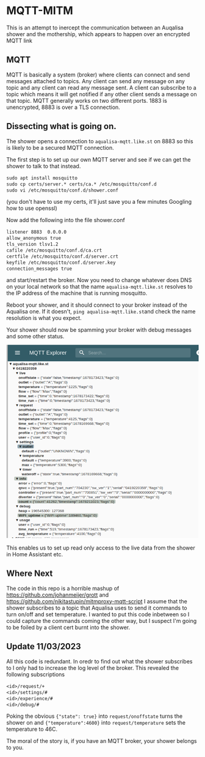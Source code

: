 # MQTT-MITM
This is an attempt to inercept the communication between an Auqalisa shower and the mothership, which appears to happen over an encrypted MQTT link

## MQTT
MQTT is basically a system (broker) where clients can connect and send messages attached to topics.  Any client can send any message on any topic and any client can read any message sent.  A client can subscribe to a topic which means it will get notified if any other client sends a message on that topic.  MQTT generally works on two different ports.  1883 is unencrypted, 8883 is over a TLS connection.

## Dissecting what is going on.
The shower opens a connection to `aqualisa-mqtt.like.st` on 8883 so this is likely to be a secured MQTT connection.

The first step is to set up our own MQTT server and see if we can get the shower to talk to that instead.

``` 
sudo apt install mosquitto 
sudo cp certs/server.* certs/ca.* /etc/mosquitto/conf.d
sudo vi /etc/mosquitto/conf.d/shower.conf
```
(you don't have to use my certs, it'll just save you a few minutes Googling how to use openssl)

Now add the following into the file shower.conf
```
listener 8883  0.0.0.0
allow_anonymous true
tls_version tlsv1.2
cafile /etc/mosquitto/conf.d/ca.crt 
certfile /etc/mosquitto/conf.d/server.crt
keyfile /etc/mosquitto/conf.d/server.key
connection_messages true
```
and start/restart the broker.  Now you need to change whatever does DNS on your local network so that the name `aqualisa-mqtt.like.st` resolves to the IP address of the machine that is running mosquitto.

Reboot your shower, and it should connect to your broker instead of the Aqualisa one.  If it doesn't, `ping aqualisa-mqtt.like.st`and check the name resolution is what you expect.

Your shower should now be spamming your broker with debug messages and some other status.

![Alt](screenshot.png)

This enables us to set up read only access to the live data from the shower in Home Assistant etc.

## Where Next
The code in this repo is a horrible mashup of https://github.com/johanmeijer/grott and https://github.com/nikitastupin/mitmproxy-mqtt-script I assume that the shower subscribes to a topic that Aqualisa uses to send it commands to turn on/off and set temperature.  I wanted to put this code inbetween so I could capture the commands coming the other way, but I suspect I'm going to be foiled by a client cert burnt into the shower.

## Update 11/03/2023
All this code is redundant.  In oredr to find out what the shower subscribes to I only had to increase the log level of the broker.  This revealed the following subscriptions
```
<id>/request/+
<id>/settings/#
<id>/experience/# 
<id>/debug/#
```
Poking the obvious `{"state": true}` into `request/onoffstate` turns the shower on and `{"temperature":4600}` into `request/temperature` sets the temperature to 46C.

The moral of the story is, if you have an MQTT broker, your shower belongs to you.
